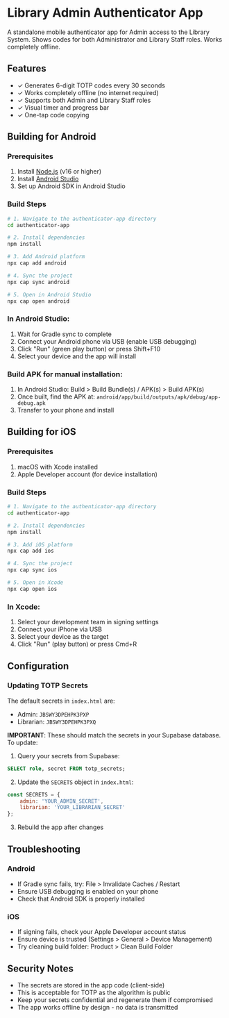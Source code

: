 # Library Admin Authenticator App

A standalone mobile authenticator app for Admin access to the Library System. Shows codes for both Administrator and Library Staff roles. Works completely offline.

## Features
- ✓ Generates 6-digit TOTP codes every 30 seconds
- ✓ Works completely offline (no internet required)
- ✓ Supports both Admin and Library Staff roles
- ✓ Visual timer and progress bar
- ✓ One-tap code copying

## Building for Android

### Prerequisites
1. Install [Node.js](https://nodejs.org/) (v16 or higher)
2. Install [Android Studio](https://developer.android.com/studio)
3. Set up Android SDK in Android Studio

### Build Steps

```bash
# 1. Navigate to the authenticator-app directory
cd authenticator-app

# 2. Install dependencies
npm install

# 3. Add Android platform
npx cap add android

# 4. Sync the project
npx cap sync android

# 5. Open in Android Studio
npx cap open android
```

### In Android Studio:
1. Wait for Gradle sync to complete
2. Connect your Android phone via USB (enable USB debugging)
3. Click "Run" (green play button) or press Shift+F10
4. Select your device and the app will install

### Build APK for manual installation:
1. In Android Studio: Build > Build Bundle(s) / APK(s) > Build APK(s)
2. Once built, find the APK at: `android/app/build/outputs/apk/debug/app-debug.apk`
3. Transfer to your phone and install

## Building for iOS

### Prerequisites
1. macOS with Xcode installed
2. Apple Developer account (for device installation)

### Build Steps

```bash
# 1. Navigate to the authenticator-app directory
cd authenticator-app

# 2. Install dependencies
npm install

# 3. Add iOS platform
npx cap add ios

# 4. Sync the project
npx cap sync ios

# 5. Open in Xcode
npx cap open ios
```

### In Xcode:
1. Select your development team in signing settings
2. Connect your iPhone via USB
3. Select your device as the target
4. Click "Run" (play button) or press Cmd+R

## Configuration

### Updating TOTP Secrets
The default secrets in `index.html` are:
- Admin: `JBSWY3DPEHPK3PXP`
- Librarian: `JBSWY3DPEHPK3PXQ`

**IMPORTANT**: These should match the secrets in your Supabase database. To update:

1. Query your secrets from Supabase:
```sql
SELECT role, secret FROM totp_secrets;
```

2. Update the `SECRETS` object in `index.html`:
```javascript
const SECRETS = {
    admin: 'YOUR_ADMIN_SECRET',
    librarian: 'YOUR_LIBRARIAN_SECRET'
};
```

3. Rebuild the app after changes

## Troubleshooting

### Android
- If Gradle sync fails, try: File > Invalidate Caches / Restart
- Ensure USB debugging is enabled on your phone
- Check that Android SDK is properly installed

### iOS
- If signing fails, check your Apple Developer account status
- Ensure device is trusted (Settings > General > Device Management)
- Try cleaning build folder: Product > Clean Build Folder

## Security Notes
- The secrets are stored in the app code (client-side)
- This is acceptable for TOTP as the algorithm is public
- Keep your secrets confidential and regenerate them if compromised
- The app works offline by design - no data is transmitted
